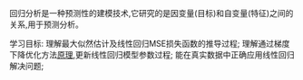 回归分析是一种预测性的建模技术,它研究的是因变量(目标)和自变量(特征)之间的关系,用于预测分析。

学习目标: 
理解最大似然估计及线性回归MSE损失函数的推导过程; 
理解通过梯度下降优化方法[原理](https://zhuanlan.zhihu.com/p/36564434),更新线性回归模型参数过程; 
能在真实数据中正确应用线性回归解决问题;